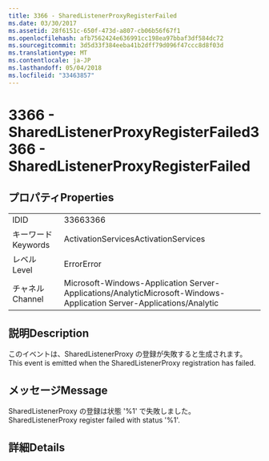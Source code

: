 ```yaml
---
title: 3366 - SharedListenerProxyRegisterFailed
ms.date: 03/30/2017
ms.assetid: 28f6151c-650f-473d-a807-cb06b56f67f1
ms.openlocfilehash: afb7562424e636991cc198ea97bbaf3df584dc72
ms.sourcegitcommit: 3d5d33f384eeba41b2dff79d096f47ccc8d8f03d
ms.translationtype: MT
ms.contentlocale: ja-JP
ms.lasthandoff: 05/04/2018
ms.locfileid: "33463857"
---
```

# <a name="3366---sharedlistenerproxyregisterfailed"></a><span data-ttu-id="de468-102">3366 - SharedListenerProxyRegisterFailed</span><span class="sxs-lookup"><span data-stu-id="de468-102">3366 - SharedListenerProxyRegisterFailed</span></span>
## <a name="properties"></a><span data-ttu-id="de468-103">プロパティ</span><span class="sxs-lookup"><span data-stu-id="de468-103">Properties</span></span>  
  
|||  
|-|-|  
|<span data-ttu-id="de468-104">ID</span><span class="sxs-lookup"><span data-stu-id="de468-104">ID</span></span>|<span data-ttu-id="de468-105">3366</span><span class="sxs-lookup"><span data-stu-id="de468-105">3366</span></span>|  
|<span data-ttu-id="de468-106">キーワード</span><span class="sxs-lookup"><span data-stu-id="de468-106">Keywords</span></span>|<span data-ttu-id="de468-107">ActivationServices</span><span class="sxs-lookup"><span data-stu-id="de468-107">ActivationServices</span></span>|  
|<span data-ttu-id="de468-108">レベル</span><span class="sxs-lookup"><span data-stu-id="de468-108">Level</span></span>|<span data-ttu-id="de468-109">Error</span><span class="sxs-lookup"><span data-stu-id="de468-109">Error</span></span>|  
|<span data-ttu-id="de468-110">チャネル</span><span class="sxs-lookup"><span data-stu-id="de468-110">Channel</span></span>|<span data-ttu-id="de468-111">Microsoft-Windows-Application Server-Applications/Analytic</span><span class="sxs-lookup"><span data-stu-id="de468-111">Microsoft-Windows-Application Server-Applications/Analytic</span></span>|  
  
## <a name="description"></a><span data-ttu-id="de468-112">説明</span><span class="sxs-lookup"><span data-stu-id="de468-112">Description</span></span>  
 <span data-ttu-id="de468-113">このイベントは、SharedListenerProxy の登録が失敗すると生成されます。</span><span class="sxs-lookup"><span data-stu-id="de468-113">This event is emitted when the SharedListenerProxy registration has failed.</span></span>  
  
## <a name="message"></a><span data-ttu-id="de468-114">メッセージ</span><span class="sxs-lookup"><span data-stu-id="de468-114">Message</span></span>  
 <span data-ttu-id="de468-115">SharedListenerProxy の登録は状態 '%1' で失敗しました。</span><span class="sxs-lookup"><span data-stu-id="de468-115">SharedListenerProxy register failed with status '%1'.</span></span>  
  
## <a name="details"></a><span data-ttu-id="de468-116">詳細</span><span class="sxs-lookup"><span data-stu-id="de468-116">Details</span></span>
